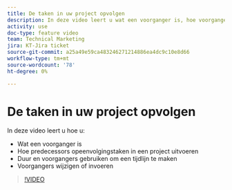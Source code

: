 ```yaml
---
title: De taken in uw project opvolgen
description: In deze video leert u wat een voorganger is, hoe voorgangers sequentietaken in een project uitvoeren, hoe u tijdsduur en voorgangers kunt gebruiken om een tijdlijn te maken, hoe u voorgangers kunt wijzigen of invoeren
activity: use
doc-type: feature video
team: Technical Marketing
jira: KT-Jira ticket
source-git-commit: a25a49e59ca483246271214886ea4dc9c10e8d66
workflow-type: tm+mt
source-wordcount: '78'
ht-degree: 0%

---
```


# De taken in uw project opvolgen

In deze video leert u hoe u:

* Wat een voorganger is
* Hoe predecessors opeenvolgingstaken in een project uitvoeren
* Duur en voorgangers gebruiken om een tijdlijn te maken
* Voorgangers wijzigen of invoeren

>[!VIDEO](https://video.tv.adobe.com/v/335091/?quality=12&learn=on)